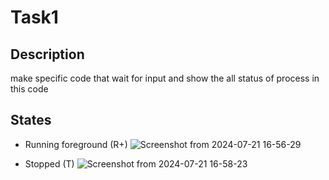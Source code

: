# Task1

## Description
make specific code that wait for input and show the all status of process in this code 

## States
+ Running foreground (R+)
![Screenshot from 2024-07-21 16-56-29](https://github.com/user-attachments/assets/026b52c8-c1c3-41b2-8bb0-9027af25f4fe)

+ Stopped (T)
![Screenshot from 2024-07-21 16-58-23](https://github.com/user-attachments/assets/ee7b06d9-78fe-49a3-abf8-4aa18faac6a1)


 
